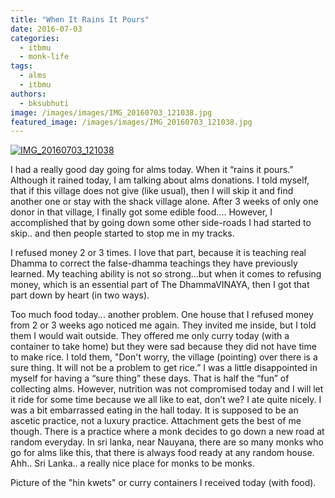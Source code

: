 ```yaml
---
title: "When It Rains It Pours"
date: 2016-07-03
categories: 
  - itbmu
  - monk-life
tags: 
  - alms
  - itbmu
authors: 
  - bksubhuti
image: /images/images/IMG_20160703_121038.jpg
featured_image: /images/images/IMG_20160703_121038.jpg
---
```


[![IMG_20160703_121038](/images/IMG_20160703_121038.jpg)](/images/2016/07/IMG_20160703_121038.jpg)

I had a really good day going for alms today. When it “rains it pours.” Although it rained today, I am talking about alms donations. I told myself, that if this village does not give (like usual), then I will skip it and find another one or stay with the shack village alone. After 3 weeks of only one donor in that village, I finally got some edible food.... However, I accomplished that by going down some other side-roads I had started to skip.. and then people started to stop me in my tracks.

I refused money 2 or 3 times. I love that part, because it is teaching real Dhamma to correct the false-dhamma teachings they have previously learned. My teaching ability is not so strong...but when it comes to refusing money, which is an essential part of The DhammaVINAYA, then I got that part down by heart (in two ways).

Too much food today... another problem. One house that I refused money from 2 or 3 weeks ago noticed me again. They invited me inside, but I told them I would wait outside. They offered me only curry today (with a container to take home) but they were sad because they did not have time to make rice. I told them, "Don't worry, the village (pointing) over there is a sure thing. It will not be a problem to get rice.” I was a little disappointed in myself for having a “sure thing” these days. That is half the “fun” of collecting alms. However, nutrition was not compromised today and I will let it ride for some time because we all like to eat, don’t we? I ate quite nicely. I was a bit embarrassed eating in the hall today. It is supposed to be an ascetic practice, not a luxury practice. Attachment gets the best of me though. There is a practice where a monk decides to go down a new road at random everyday. In sri lanka, near Nauyana, there are so many monks who go for alms like this, that there is always food ready at any random house. Ahh.. Sri Lanka.. a really nice place for monks to be monks.

Picture of the "hin kwets" or curry containers I received today (with food).